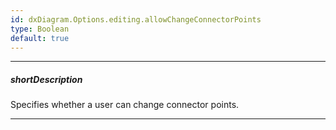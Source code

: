```yaml
---
id: dxDiagram.Options.editing.allowChangeConnectorPoints
type: Boolean
default: true
---
```

---
##### shortDescription
Specifies whether a user can change connector points.

---
